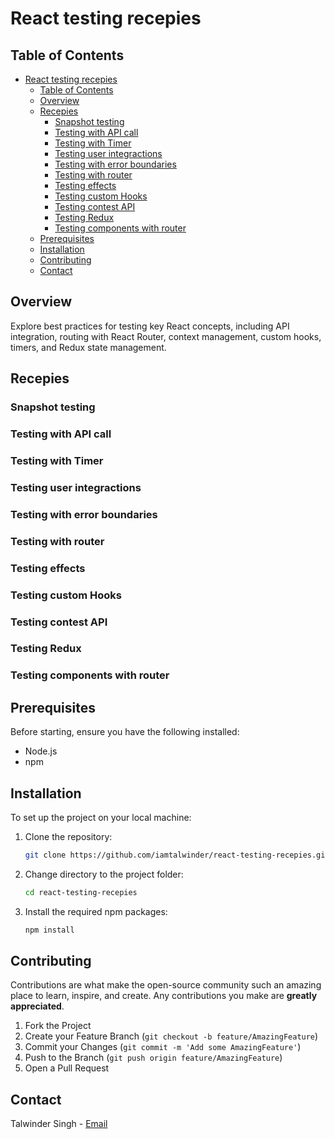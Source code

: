 # React testing recepies

## Table of Contents
- [React testing recepies](#react-testing-recepies)
  - [Table of Contents](#table-of-contents)
  - [Overview](#overview)
  - [Recepies](#recepies)
    - [Snapshot testing](#snapshot-testing)
    - [Testing with API call](#testing-with-api-call)
    - [Testing with Timer](#testing-with-timer)
    - [Testing user integractions](#testing-user-integractions)
    - [Testing with error boundaries](#testing-with-error-boundaries)
    - [Testing with router](#testing-with-router)
    - [Testing effects](#testing-effects)
    - [Testing custom Hooks](#testing-custom-hooks)
    - [Testing contest API](#testing-contest-api)
    - [Testing Redux](#testing-redux)
    - [Testing components with router](#testing-components-with-router)
  - [Prerequisites](#prerequisites)
  - [Installation](#installation)
  - [Contributing](#contributing)
  - [Contact](#contact)

## Overview
Explore best practices for testing key React concepts, including API integration, routing with React Router, context management, custom hooks, timers, and Redux state management.

## Recepies

### Snapshot testing
### Testing with API call
### Testing with Timer
### Testing user integractions
### Testing with error boundaries
### Testing with router
### Testing effects
### Testing custom Hooks
### Testing contest API
### Testing Redux
### Testing components with router

## Prerequisites
Before starting, ensure you have the following installed:
- Node.js
- npm

## Installation
To set up the project on your local machine:

1. Clone the repository:
   ```bash
   git clone https://github.com/iamtalwinder/react-testing-recepies.git
   ```

2. Change directory to the project folder:
    ```bash
    cd react-testing-recepies
    ```

3. Install the required npm packages:
    ```bash
    npm install
    ```

## Contributing
Contributions are what make the open-source community such an amazing place to learn, inspire, and create. Any contributions you make are **greatly appreciated**.

1. Fork the Project
2. Create your Feature Branch (`git checkout -b feature/AmazingFeature`)
3. Commit your Changes (`git commit -m 'Add some AmazingFeature'`)
4. Push to the Branch (`git push origin feature/AmazingFeature`)
5. Open a Pull Request

## Contact
Talwinder Singh - [Email](mailto:singhtalwinder790@gmail.com)
